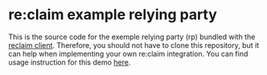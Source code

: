# re:claim example relying party
This is the source code for the exemple relying party (rp) bundled with the [reclaim client](https://github.com/reclaimID/client).
Therefore, you should not have to clone this repository, but it can help when implementing your own re:claim integration.
You can find usage instruction for this demo [here](https://github.com/reclaimID/client/blob/master/README.md).

